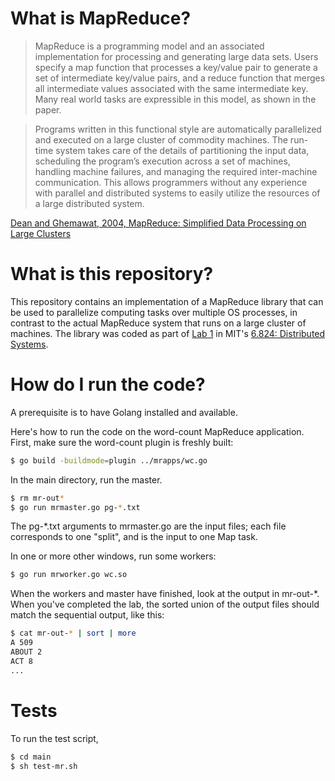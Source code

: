 # What is MapReduce?
> MapReduce is a programming model and an associated implementation for processing and generating large data sets. Users specify a map function that processes a key/value pair to generate a set of intermediate key/value pairs, and a reduce function that merges all intermediate values associated with the same intermediate key. Many real world tasks are expressible in this model, as shown in the paper.

> Programs written in this functional style are automatically parallelized and executed on a large cluster of commodity machines. The run-time system takes care of the details of partitioning the input data, scheduling the program’s execution across a set of machines, handling machine failures, and managing the required inter-machine communication. This allows programmers without any experience with parallel and distributed systems to easily utilize the resources of a large distributed system.

[Dean and Ghemawat, 2004, MapReduce: Simplified Data Processing on Large Clusters](https://research.google.com/archive/mapreduce-osdi04.pdf)

# What is this repository?
This repository contains an implementation of a MapReduce library that can be used to parallelize computing tasks over multiple OS processes, in contrast to the actual MapReduce system that runs on a large cluster of machines. The library was coded as part of [Lab 1](http://nil.csail.mit.edu/6.824/2020/labs/lab-mr.html) in MIT's [6.824: Distributed Systems](http://nil.csail.mit.edu/6.824/2020/).

# How do I run the code?
A prerequisite is to have Golang installed and available.

Here's how to run the code on the word-count MapReduce application. First, make sure the word-count plugin is freshly built:

```sh
$ go build -buildmode=plugin ../mrapps/wc.go
```

In the main directory, run the master.

```sh
$ rm mr-out*
$ go run mrmaster.go pg-*.txt
```

The pg-*.txt arguments to mrmaster.go are the input files; each file corresponds to one "split", and is the input to one Map task.

In one or more other windows, run some workers:

```sh
$ go run mrworker.go wc.so
```

When the workers and master have finished, look at the output in mr-out-*. When you've completed the lab, the sorted union of the output files should match the sequential output, like this:

```sh
$ cat mr-out-* | sort | more
A 509
ABOUT 2
ACT 8
...
```

# Tests
To run the test script,
```sh
$ cd main
$ sh test-mr.sh
```
